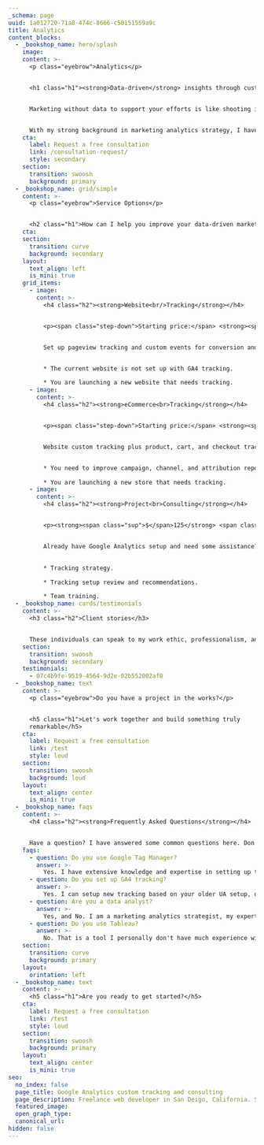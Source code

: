 ```yaml
---
_schema: page
uuid: 1a012720-71a8-474c-8666-c50151559a9c
title: Analytics
content_blocks:
  - _bookshop_name: hero/splash
    image:
    content: >-
      <p class="eyebrow">Analytics</p>


      <h1 class="h1"><strong>Data-driven</strong> insights through custom tracking in Google Analytics to inform your <strong>marketing strategy</strong></h1>


      Marketing without data to support your efforts is like shooting in the dark. Without the ability to understand and analyze the data, you may be throwing your resources away. Data-driven insights are essential for informed and effective marketing.


      With my strong background in marketing analytics strategy, I have a demonstrated ability to effectively plan, set up, and manage Analytics for businesses and organizations of all sizes.
    cta:
      label: Request a free consultation
      link: /consultation-request/
      style: secondary
    section:
      transition: swoosh
      background: primary
  - _bookshop_name: grid/simple
    content: >-
      <p class="eyebrow">Service Options</p>


      <h2 class="h1">How can I help you improve your data-driven marketing strategy?</h2>
    cta:
    section:
      transition: curve
      background: secondary
    layout:
      text_align: left
      is_mini: true
    grid_items:
      - image:
        content: >-
          <h4 class="h2"><strong>Website<br/>Tracking</strong></h4>


          <p><span class="step-down">Starting price:</span> <strong><span class="sup">$</span>2,500</strong> <span class="step-down">USD</span></p>


          Set up pageview tracking and custom events for conversion and goal tracking.


          * The current website is not set up with GA4 tracking.

          * You are launching a new website that needs tracking.
      - image:
        content: >-
          <h4 class="h2"><strong>eCommerce<br>Tracking</strong></h4>


          <p><span class="step-down">Starting price:</span> <strong><span class="sup">$</span>5,000</strong> <span class="step-down">USD</span></p>


          Website custom tracking plus product, cart, and checkout tracking.


          * You need to improve campaign, channel, and attribution reports.

          * You are launching a new store that needs tracking.
      - image:
        content: >-
          <h4 class="h2"><strong>Project<br>Consulting</strong></h4>


          <p><strong><span class="sup">$</span>125</strong> <span class="step-down">USD per hour.</span></p>


          Already have Google Analytics setup and need some assistance?

          
          * Tracking strategy.

          * Tracking setup review and recommendations.

          * Team training.
  - _bookshop_name: cards/testimonials
    content: >-
      <h3 class="h2">Client stories</h3>


      These individuals can speak to my work ethic, professionalism, and ability to deliver high-quality results consistently.
    section:
      transition: swoosh
      background: secondary
    testimonials:
      - 07c4b9fe-9519-4564-9d2e-02b552002af8
  - _bookshop_name: text
    content: >-
      <p class="eyebrow">Do you have a project in the works?</p>


      <h5 class="h1">Let's work together and build something truly
      remarkable</h5>
    cta:
      label: Request a free consultation
      link: /test
      style: loud
    section:
      transition: swoosh
      background: loud
    layout:
      text_align: center
      is_mini: true
  - _bookshop_name: faqs
    content: >-
      <h4 class="h2"><strong>Frequently Asked Questions</strong></h4>


      Have a question? I have answered some common questions here. Don't see an answer to your question? [Ask me here](/contact/).
    faqs:
      - question: Do you use Google Tag Manager?
        answer: >-
          Yes. I have extensive knowledge and expertise in setting up tracking on websites of all sizes, including high-traffic sites, with GTM. I am highly proficient in using GTM and utilizing the data layer in websites and apps to implement custom tracking solutions.
      - question: Do you set up GA4 tracking?
        answer: >-
          Yes. I can setup new tracking based on your older UA setup, or I can start from scratch by building a new tracking strategy.
      - question: Are you a data analyst?
        answer: >-
          Yes, and No. I am a marketing analytics strategist, my expertise is in tracking strategies and implementing them. As a data analyst, my skills are primarily focused on conversion metrics, attribution, and traffic channels. For more in-depth analysis of data sets outside of Google Analytics, I refer to my network of Business Intelligence experts and data scientists.
      - question: Do you use Tableau?
        answer: >-
          No. That is a tool I personally don't have much experience with, but refer to my network of Business Intelligence experts and data scientists.
    section:
      transition: curve
      background: primary
    layout:
      orintation: left
  - _bookshop_name: text
    content: >-
      <h5 class="h1">Are you ready to get started?</h5>
    cta:
      label: Request a free consultation
      link: /test
      style: loud
    section:
      transition: swoosh
      background: primary
    layout:
      text_align: center
      is_mini: true
seo:
  no_index: false
  page_title: Google Analytics custom tracking and consulting
  page_description: Freelance web developer in San Deigo, California. Services include custom tracking plan strategy and development, e-commerce tracking, and website audit and consulting.
  featured_image:
  open_graph_type:
  canonical_url:
hidden: false
---
```

